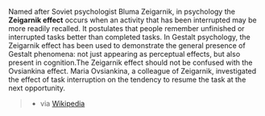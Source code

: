 
Named after Soviet psychologist Bluma Zeigarnik, in psychology the **Zeigarnik effect** occurs when an activity that has been interrupted may be more readily recalled. It postulates that people remember unfinished or interrupted tasks better than completed tasks. In Gestalt psychology, the Zeigarnik effect has been used to demonstrate the general presence of Gestalt phenomena: not just appearing as perceptual effects, but also present in cognition.The Zeigarnik effect should not be confused with the Ovsiankina effect. Maria Ovsiankina, a colleague of Zeigarnik, investigated the effect of task interruption on the tendency to resume the task at the next opportunity. 
> - via [Wikipedia](https://en.wikipedia.org/wiki/Zeigarnik%20effect)
